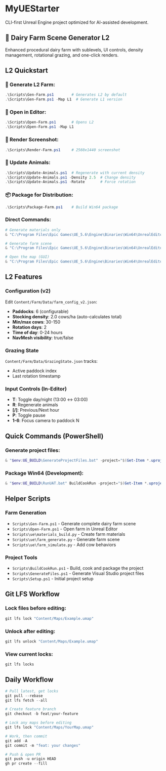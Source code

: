 # MyUEStarter

CLI-first Unreal Engine project optimized for AI-assisted development.

## 🐄 Dairy Farm Scene Generator L2

Enhanced procedural dairy farm with sublevels, UI controls, density management, rotational grazing, and one-click renders.

## L2 Quickstart

### 🚀 Generate L2 Farm:
```powershell
.\Scripts\Gen-Farm.ps1        # Generates L2 by default
.\Scripts\Gen-Farm.ps1 -Map L1  # Generate L1 version
```

### 👀 Open in Editor:
```powershell
.\Scripts\Open-Farm.ps1       # Opens L2
.\Scripts\Open-Farm.ps1 -Map L1
```

### 📸 Render Screenshot:
```powershell
.\Scripts\Render-Farm.ps1     # 2560x1440 screenshot
```

### 🐄 Update Animals:
```powershell
.\Scripts\Update-Animals.ps1  # Regenerate with current density
.\Scripts\Update-Animals.ps1 -Density 2.5  # Change density
.\Scripts\Update-Animals.ps1 -Rotate       # Force rotation
```

### 📦 Package for Distribution:
```powershell
.\Scripts\Package-Farm.ps1    # Build Win64 package
```

### Direct Commands:
```powershell
# Generate materials only
& "C:\Program Files\Epic Games\UE_5.6\Engine\Binaries\Win64\UnrealEditor-Cmd.exe" "C:\Users\jtowe\OneDrive\Documents\Unreal Projects\MyUEStarter\MyUEStarter.uproject" -ExecutePythonScript="Scripts/ue/materials_build.py"

# Generate farm scene
& "C:\Program Files\Epic Games\UE_5.6\Engine\Binaries\Win64\UnrealEditor-Cmd.exe" "C:\Users\jtowe\OneDrive\Documents\Unreal Projects\MyUEStarter\MyUEStarter.uproject" -ExecutePythonScript="Scripts/ue/farm_generate.py"

# Open the map (GUI)
& "C:\Program Files\Epic Games\UE_5.6\Engine\Binaries\Win64\UnrealEditor.exe" "C:\Users\jtowe\OneDrive\Documents\Unreal Projects\MyUEStarter\MyUEStarter.uproject" "/Game/Farm/Maps/DairyFarm_L1"
```

## L2 Features

### Configuration (v2)
Edit `Content/Farm/Data/farm_config_v2.json`:
- **Paddocks**: 6 (configurable)
- **Stocking density**: 2.0 cows/ha (auto-calculates total)
- **Min/max cows**: 30-150
- **Rotation days**: 2
- **Time of day**: 0-24 hours
- **NavMesh visibility**: true/false

### Grazing State
`Content/Farm/Data/GrazingState.json` tracks:
- Active paddock index
- Last rotation timestamp

### Input Controls (In-Editor)
- **T**: Toggle day/night (13:00 ↔ 03:00)
- **R**: Regenerate animals
- **[/]**: Previous/Next hour
- **P**: Toggle pause
- **1-6**: Focus camera to paddock N

## Quick Commands (PowerShell)

### Generate project files:
```powershell
& "$env:UE_BUILD\GenerateProjectFiles.bat" -project="$(Get-Item *.uproject)"
```

### Package Win64 (Development):
```powershell
& "$env:UE_BUILD\RunUAT.bat" BuildCookRun -project="$(Get-Item *.uproject)" -platform=Win64 -clientconfig=Development -cook -build -stage -pak -archive -archivedirectory="$env:USERPROFILE\UnrealBuilds\MyUEStarter"
```

## Helper Scripts

### Farm Generation
- `Scripts\Gen-Farm.ps1` - Generate complete dairy farm scene
- `Scripts\Open-Farm.ps1` - Open farm in Unreal Editor
- `Scripts\ue\materials_build.py` - Create farm materials
- `Scripts\ue\farm_generate.py` - Generate farm scene
- `Scripts\ue\farm_simulate.py` - Add cow behaviors

### Project Tools
- `Scripts\BuildCookRun.ps1` - Build, cook and package the project
- `Scripts\GenerateFiles.ps1` - Generate Visual Studio project files
- `Scripts\Setup.ps1` - Initial project setup

## Git LFS Workflow

### Lock files before editing:
```powershell
git lfs lock "Content/Maps/Example.umap"
```

### Unlock after editing:
```powershell
git lfs unlock "Content/Maps/Example.umap"
```

### View current locks:
```powershell
git lfs locks
```

## Daily Workflow

```powershell
# Pull latest, get locks
git pull --rebase
git lfs fetch --all

# Create feature branch
git checkout -b feat/your-feature

# Lock any maps before editing
git lfs lock "Content/Maps/YourMap.umap"

# Work, then commit
git add -A
git commit -m "feat: your changes"

# Push & open PR
git push -u origin HEAD
gh pr create --fill
```